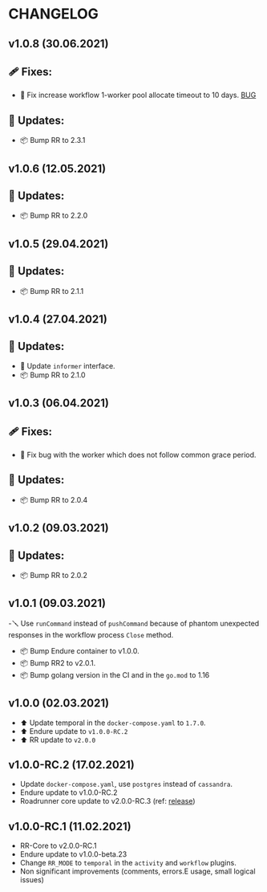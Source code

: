 CHANGELOG
=========

v1.0.8 (30.06.2021)
-------------------

## 🩹 Fixes:

- 🐛 Fix increase workflow 1-worker pool allocate timeout to 10 days. [BUG](https://github.com/temporalio/roadrunner-temporal/pull/74)

## 🧹 Updates:

- 📦 Bump RR to 2.3.1

v1.0.6 (12.05.2021)
-------------------

## 🧹 Updates:

- 📦 Bump RR to 2.2.0

v1.0.5 (29.04.2021)
-------------------

## 🧹 Updates:

- 📦 Bump RR to 2.1.1

v1.0.4 (27.04.2021)
-------------------

## 🧹 Updates:

- 🤖 Update `informer` interface.
- 📦 Bump RR to 2.1.0

v1.0.3 (06.04.2021)
-------------------

## 🩹 Fixes:

- 🐛 Fix bug with the worker which does not follow common grace period.

## 🧹 Updates:

- 📦 Bump RR to 2.0.4

v1.0.2 (09.03.2021)
-------------------

## 🧹 Updates:

- 📦 Bump RR to 2.0.2

v1.0.1 (09.03.2021)
-------------------
-🪛 Use `runCommand` instead of `pushCommand` because of phantom unexpected responses in the workflow process `Close`
method.

- 📦 Bump Endure container to v1.0.0.
- 📦 Bump RR2 to v2.0.1.
- 📦 Bump golang version in the CI and in the `go.mod` to 1.16

v1.0.0 (02.03.2021)
-------------------

- ⬆️ Update temporal in the `docker-compose.yaml` to `1.7.0`.
- ⬆️ Endure update to `v1.0.0-RC.2`
- ⬆️ RR update to `v2.0.0`

v1.0.0-RC.2 (17.02.2021)
-------------------

- Update `docker-compose.yaml`, use `postgres` instead of `cassandra`.
- Endure update to v1.0.0-RC.2
- Roadrunner core update to v2.0.0-RC.3 (ref: [release](https://github.com/spiral/roadrunner/releases/tag/v2.0.0-RC.3))

v1.0.0-RC.1 (11.02.2021)
-------------------

- RR-Core to v2.0.0-RC.1
- Endure update to v1.0.0-beta.23
- Change `RR_MODE` to `temporal` in the `activity` and `workflow` plugins.
- Non significant improvements (comments, errors.E usage, small logical issues)
